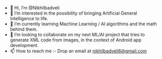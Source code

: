 - 👋 Hi, I’m @NIkhilbadveli
- 👀 I’m interested in the possibility of bringing Artificial General Intelligence to life.
- 🌱 I’m currently learning Machine Learning / AI algorithms and the math behind them.
- 💞️ I’m looking to collaborate on my next ML/AI project that tries to generate XML code from images, in the context of Android app development.
- 📫 How to reach me :- Drop an email at nikhilbadveli6@gmail.com

<!---
NIkhilbadveli/NIkhilbadveli is a ✨ special ✨ repository because its `README.md` (this file) appears on your GitHub profile.
You can click the Preview link to take a look at your changes.
--->
